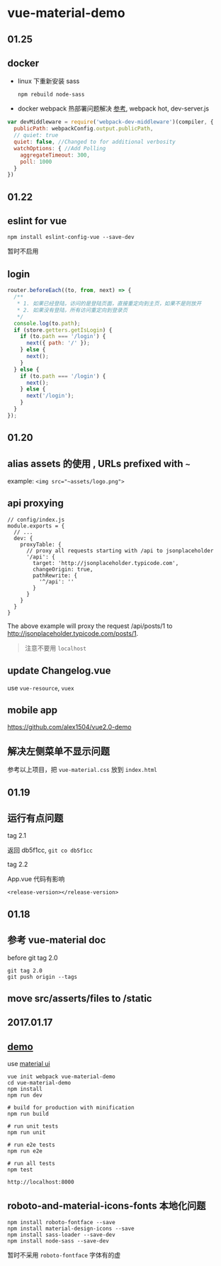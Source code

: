 vue-material-demo
===

01.25
---

## docker

- linux 下重新安装 sass

  `npm rebuild node-sass`

- docker webpack 热部署问题解决 [参考](http://stackoverflow.com/questions/41471274/vue-js-webpack-template-in-a-docker-container-how-do-i-add-webpack-dev-server), webpack hot, dev-server.js

```javascript
var devMiddleware = require('webpack-dev-middleware')(compiler, {
  publicPath: webpackConfig.output.publicPath,
  // quiet: true
  quiet: false, //Changed to for additional verbosity
  watchOptions: { //Add Polling
    aggregateTimeout: 300,
    poll: 1000
  }
})
```

01.22
---

## eslint for vue

`npm install eslint-config-vue --save-dev`

暂时不启用

## login

```javascript
router.beforeEach((to, from, next) => {
  /**
   * 1. 如果已经登陆，访问的是登陆页面，直接重定向到主页，如果不是则放开
   * 2. 如果没有登陆，所有访问重定向到登录页
   */
  console.log(to.path);
  if (store.getters.getIsLogin) {
    if (to.path === '/login') {
      next({ path: '/' });
    } else {
      next();
    }
  } else {
    if (to.path === '/login') {
      next();
    } else {
      next('/login');
    }
  }
});
```

01.20
---

## alias assets 的使用 , URLs prefixed with `~`

example: `<img src="~assets/logo.png">`


## api proxying

```
// config/index.js
module.exports = {
  // ...
  dev: {
    proxyTable: {
      // proxy all requests starting with /api to jsonplaceholder
      '/api': {
        target: 'http://jsonplaceholder.typicode.com',
        changeOrigin: true,
        pathRewrite: {
          '^/api': ''
        }
      }
    }
  }
}
```

The above example will proxy the request /api/posts/1 to http://jsonplaceholder.typicode.com/posts/1.

> 注意不要用 `localhost`

## update Changelog.vue

use `vue-resource`, `vuex`

## mobile app

https://github.com/alex1504/vue2.0-demo

## 解决左侧菜单不显示问题

参考以上项目，把 `vue-material.css` 放到 `index.html`

01.19
---

## 运行有点问题

tag 2.1

返回 db5f1cc, `git co db5f1cc`

tag 2.2

App.vue 代码有影响

```
<release-version></release-version>
```

01.18
---

## 参考 vue-material doc

before git tag 2.0

```
git tag 2.0
git push origin --tags
```

## move src/asserts/files to /static

2017.01.17
---

## [demo](http://codepen.io/vue-material/pen/WoZpMR)

use [material ui](https://github.com/marcosmoura/vue-material)

```
vue init webpack vue-material-demo
cd vue-material-demo
npm install
npm run dev

# build for production with minification
npm run build

# run unit tests
npm run unit

# run e2e tests
npm run e2e

# run all tests
npm test

```

`http://localhost:8000`

## roboto-and-material-icons-fonts 本地化问题

```
npm install roboto-fontface --save
npm install material-design-icons --save
npm install sass-loader --save-dev
npm install node-sass --save-dev
```

暂时不采用 `roboto-fontface` 字体有的虚
